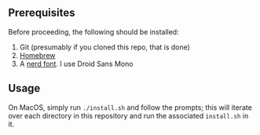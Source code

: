 ## Prerequisites

Before proceeding, the following should be installed:

1. Git (presumably if you cloned this repo, that is done)
1. [Homebrew](https://brew.sh/)
1. A [nerd font](https://www.nerdfonts.com/font-downloads). I use Droid Sans Mono

## Usage

On MacOS, simply run `./install.sh` and follow the prompts; this will iterate over each directory in this repository and run the associated `install.sh` in it.
